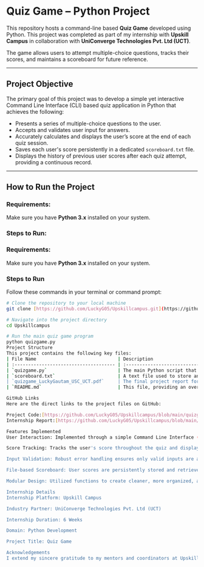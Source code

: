 #  Quiz Game – Python Project

This repository hosts a command-line based **Quiz Game** developed using Python. This project was completed as part of my internship with **Upskill Campus** in collaboration with **UniConverge Technologies Pvt. Ltd (UCT)**.

The game allows users to attempt multiple-choice questions, tracks their scores, and maintains a scoreboard for future reference.

---

## Project Objective

The primary goal of this project was to develop a simple yet interactive Command Line Interface (CLI) based quiz application in Python that achieves the following:

-   Presents a series of multiple-choice questions to the user.
-   Accepts and validates user input for answers.
-   Accurately calculates and displays the user’s score at the end of each quiz session.
-   Saves each user's score persistently in a dedicated `scoreboard.txt` file.
-   Displays the history of previous user scores after each quiz attempt, providing a continuous record.

---

## How to Run the Project

###  Requirements:
Make sure you have **Python 3.x** installed on your system.

### Steps to Run:

### Requirements:
Make sure you have **Python 3.x** installed on your system.

###  Steps to Run
Follow these commands in your terminal or command prompt:

```bash
# Clone the repository to your local machine
git clone [https://github.com/LuckyG05/Upskillcampus.git](https://github.com/LuckyG05/Upskillcampus.git)

# Navigate into the project directory
cd Upskillcampus

# Run the main quiz game program
python quizgame.py
Project Structure
This project contains the following key files:
| File Name                              | Description                                                               |
| :------------------------------------- | :------------------------------------------------------------------------ |
| `quizgame.py`                          | The main Python script that contains the core logic for the quiz game.    |
| `scoreboard.txt`                       | A text file used to store and retrieve user scores, acting as the game's scoreboard. |
| `quizgame_LuckyGautam_USC_UCT.pdf`     | The final project report for the internship, detailing the project's development and outcomes. |
| `README.md`                            | This file, providing an overview of the project and instructions.         |

GitHub Links
Here are the direct links to the project files on GitHub:

Project Code:[https://github.com/LuckyG05/Upskillcampus/blob/main/quizgame.py](https://github.com/LuckyG05/Upskillcampus/blob/main/quizgame.py)
Internship Report:[https://github.com/LuckyG05/Upskillcampus/blob/main/quizgame_LuckyGautam_USC_UCT.pdf](https://github.com/LuckyG05/Upskillcampus/blob/main/quizgame_LuckyGautam_USC_UCT.pdf)

Features Implemented
User Interaction: Implemented through a simple Command Line Interface (CLI).

Score Tracking: Tracks the user's score throughout the quiz and displays it upon completion.

Input Validation: Robust error handling ensures only valid inputs are accepted from the user.

File-based Scoreboard: User scores are persistently stored and retrieved from a scoreboard.txt file.

Modular Design: Utilized functions to create cleaner, more organized, and reusable code.

Internship Details
Internship Platform: Upskill Campus

Industry Partner: UniConverge Technologies Pvt. Ltd (UCT)

Internship Duration: 6 Weeks

Domain: Python Development

Project Title: Quiz Game

Acknowledgements
I extend my sincere gratitude to my mentors and coordinators at Upskill Campus and UniConverge Technologies Pvt. Ltd (UCT). Their structured guidance, weekly tasks, and the invaluable platform provided were crucial for my learning and growth through this real-world project experience.


